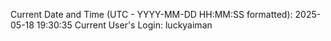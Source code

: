 Current Date and Time (UTC - YYYY-MM-DD HH:MM:SS formatted): 2025-05-18 19:30:35
Current User's Login: luckyaiman
